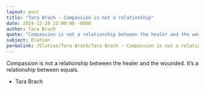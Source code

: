 ```yaml
---
layout: post
title: "Tara Brach - Compassion is not a relationship"
date: 2024-12-28 12:00:00 -0000
author: Tara Brach
quote: "Compassion is not a relationship between the healer and the wounded. It’s a relationship between equals."
subject: Elation
permalink: /Elation/Tara Brach/Tara Brach - Compassion is not a relationship
---
```


Compassion is not a relationship between the healer and the wounded. It’s a relationship between equals.

- Tara Brach
